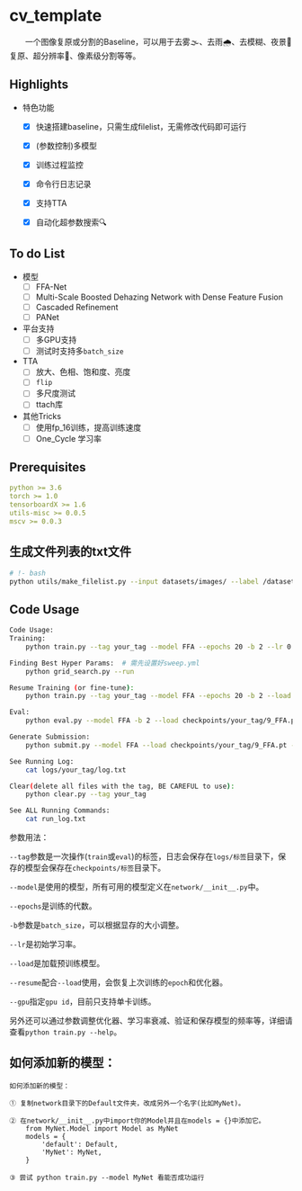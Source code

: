 # cv_template

　　一个图像复原或分割的Baseline，可以用于去雾🌫、去雨🌧、去模糊、夜景🌃复原、超分辨率👾、像素级分割等等。

## Highlights

- 特色功能
  - [x] 快速搭建baseline，只需生成filelist，无需修改代码即可运行
  - [x] (参数控制)多模型
  - [x] 训练过程监控
  - [x] 命令行日志记录
  - [x] 支持TTA
  - [x] 自动化超参数搜索🔍


## To do List

- 模型
  - [ ] FFA-Net
  - [ ] Multi-Scale Boosted Dehazing Network with Dense Feature Fusion 
  - [ ] Cascaded Refinement
  - [ ] PANet
- 平台支持
  - [ ] 多GPU支持
  - [ ] 测试时支持多`batch_size`
  
- TTA
  - [ ] 放大、色相、饱和度、亮度
  - [ ] `flip`
  - [ ] 多尺度测试
  - [ ] ttach库
- 其他Tricks
  - [ ] 使用fp_16训练，提高训练速度
  - [ ] One_Cycle 学习率

## Prerequisites

```yaml
python >= 3.6
torch >= 1.0
tensorboardX >= 1.6
utils-misc >= 0.0.5
mscv >= 0.0.3
```

## 生成文件列表的txt文件

```bash
# !- bash
python utils/make_filelist.py --input datasets/images/ --label /datasets/labels --val_ratio 0.1 --out datasets
```

## Code Usage

```bash
Code Usage:
Training:
    python train.py --tag your_tag --model FFA --epochs 20 -b 2 --lr 0.0001 --gpu 0

Finding Best Hyper Params:  # 需先设置好sweep.yml
    python grid_search.py --run

Resume Training (or fine-tune):
    python train.py --tag your_tag --model FFA --epochs 20 -b 2 --load checkpoints/your_tag/9_FFA.pt --resume --gpu 0

Eval:
    python eval.py --model FFA -b 2 --load checkpoints/your_tag/9_FFA.pt --gpu 1

Generate Submission:
    python submit.py --model FFA --load checkpoints/your_tag/9_FFA.pt -b 2 --gpu 0

See Running Log:
    cat logs/your_tag/log.txt

Clear(delete all files with the tag, BE CAREFUL to use):
    python clear.py --tag your_tag

See ALL Running Commands:
    cat run_log.txt
```

参数用法：

`--tag`参数是一次操作(`train`或`eval`)的标签，日志会保存在`logs/标签`目录下，保存的模型会保存在`checkpoints/标签`目录下。  

`--model`是使用的模型，所有可用的模型定义在`network/__init__.py`中。  

`--epochs`是训练的代数。  

`-b`参数是`batch_size`，可以根据显存的大小调整。  

`--lr`是初始学习率。

`--load`是加载预训练模型。  

`--resume`配合`--load`使用，会恢复上次训练的`epoch`和优化器。  

`--gpu`指定`gpu id`，目前只支持单卡训练。  

另外还可以通过参数调整优化器、学习率衰减、验证和保存模型的频率等，详细请查看`python train.py --help`。  

## 如何添加新的模型：

```
如何添加新的模型：

① 复制network目录下的Default文件夹，改成另外一个名字(比如MyNet)。

② 在network/__init__.py中import你的Model并且在models = {}中添加它。
    from MyNet.Model import Model as MyNet
    models = {
        'default': Default,
        'MyNet': MyNet,
    }

③ 尝试 python train.py --model MyNet 看能否成功运行
```